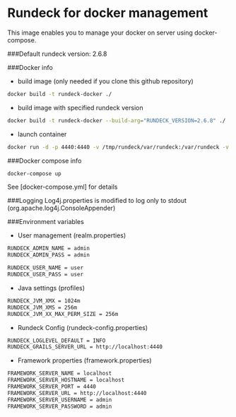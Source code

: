 Rundeck for docker management
=============================
This image enables you to manage your docker on server using docker-compose.

###Default rundeck version: 2.6.8

###Docker info
* build image (only needed if you clone this github repository)
```bash
docker build -t rundeck-docker ./
```
*  build image with specified rundeck version
```bash
docker build -t rundeck-docker --build-arg="RUNDECK_VERSION=2.6.8" ./
```

* launch container
```bash
docker run -d -p 4440:4440 -v /tmp/rundeck/var/rundeck:/var/rundeck -v /tmp/rundeck/var/lib/rundeck/var:/var/lib/rundeck/var -v /tmp/rundeck/var/lib/rundeck/logs:/var/lib/rundeck/logs --name rundeck-docker imaghonet/rundeck-docker
```

###Docker compose info
```bash
docker-compose up
```
See [docker-compose.yml] for details

###Logging
Log4j.properties is modified to log only to stdout (org.apache.log4j.ConsoleAppender)

###Environment variables

* User management (realm.properties)
```bash
RUNDECK_ADMIN_NAME = admin
RUNDECK_ADMIN_PASS = admin

RUNDECK_USER_NAME = user
RUNDECK_USER_PASS = user
```

* Java settings (profiles)
```bash
RUNDECK_JVM_XMX = 1024m 
RUNDECK_JVM_XMS = 256m 
RUNDECK_JVM_XX_MAX_PERM_SIZE = 256m
```

* Rundeck Config (rundeck-config.properties)
```bash
RUNDECK_LOGLEVEL_DEFAULT = INFO
RUNDECK_GRAILS_SERVER_URL = http://localhost:4440
```

* Framework properties (framework.properties)
```bash
FRAMEWORK_SERVER_NAME = localhost
FRAMEWORK_SERVER_HOSTNAME = localhost
FRAMEWORK_SERVER_PORT = 4440
FRAMEWORK_SERVER_URL = http://localhost:4440
FRAMEWORK_SERVER_USERNAME = admin
FRAMEWORK_SERVER_PASSWORD = admin
```